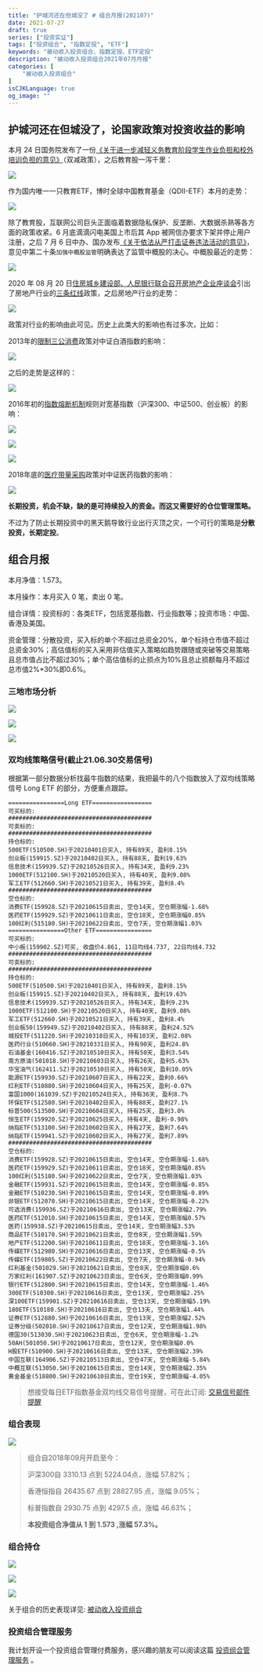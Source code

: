 ```yaml
---
title: "护城河还在但城没了 # 组合月报(202107)"
date: 2021-07-27
draft: true
series: ["投资实证"]
tags: ["投资组合", "指数定投", "ETF"]
keywords: "被动收入投资组合、指数定投、ETF定投"
description: "被动收入投资组合2021年07月月报"
categories: [
    "被动收入投资组合"
]
isCJKLanguage: true
og_image: ""
---
```


## 护城河还在但城没了，论国家政策对投资收益的影响

本月 24 日国务院发布了一份[《关于进一步减轻义务教育阶段学生作业负担和校外培训负担的意见》](http://www.gov.cn/zhengce/2021-07/24/content_5627132.htm)（双减政策），之后教育股一泻千里：

![](https://img.bmpi.dev/2fbc08f6-871b-9fb5-d442-517887215f4d.png)

作为国内唯一一只教育ETF，博时全球中国教育基金（QDII-ETF）本月的走势：

![](https://img.bmpi.dev/7e0a93d8-48b3-5ffe-0375-779ef4eb886c.png)

除了教育股，互联网公司巨头正面临着数据隐私保护、反垄断、大数据杀熟等各方面的政策收紧。6 月底滴滴闪电美国上市后其 App 被网信办要求下架并停止用户注册，之后 7 月 6 日中办、国办发布[《关于依法从严打击证券违法活动的意见》](http://www.gov.cn/zhengce/2021-07/06/content_5622763.htm)，意见中第二十条`加强中概股监管`明确表达了监管中概股的决心。中概股最近的走势：

![](https://img.bmpi.dev/245df651-8541-adb2-382b-94b162f37e02.png)

2020 年 08 月 20 日[住房城乡建设部、人民银行联合召开房地产企业座谈会](http://www.pbc.gov.cn/goutongjiaoliu/113456/113469/4075935/index.html)引出了房地产行业的[三条红线](http://www.gov.cn/xinwen/2021-03/01/content_5589400.htm)政策，之后房地产行业的走势：

![](https://img.bmpi.dev/a85e536e-f227-682f-e9d7-4c5fd631cd17.png)

政策对行业的影响由此可见。历史上此类大的影响也有过多次，比如：

2013年的[限制三公消费](http://www.gov.cn/gongbao/content/2013/content_2547136.htm)政策对中证白酒指数的影响：

![](https://img.bmpi.dev/fdc65b4e-28d7-56c9-e461-131f13c4e5d5.png)

之后的走势是这样的：

![](https://img.bmpi.dev/f5d46344-23a1-ff95-1235-bd83bd07cf85.png)

2016年初的[指数熔断机制](http://www.csrc.gov.cn/pub/shanxi/xxfw/tzzsyd/jczs/201512/t20151229_289222.htm)规则对宽基指数（沪深300、中证500、创业板）的影响：

![](https://img.bmpi.dev/54bedf5c-c8a9-2f61-7039-05a749a56326.png)

![](https://img.bmpi.dev/0aa9723a-e27b-292a-a383-abb16e2d2398.png)

![](https://img.bmpi.dev/8b8d8653-d157-f456-ada7-e27da72ad135.png)

2018年底的[医疗带量采购](http://www.gov.cn/zhengce/content/2019-01/17/content_5358604.htm)政策对中证医药指数的影响：

![](https://img.bmpi.dev/c3325f48-ceaa-ff9e-8377-06a6b455f970.png)

**长期投资，机会不缺，缺的是可持续投入的资金。而这又需要好的仓位管理策略。**

不过为了防止长期投资中的黑天鹅导致行业出行灭顶之灾，一个可行的策略是**分散投资，长期定投**。

## 组合月报

本月净值：1.573。

本月操作：本月买入 0 笔，卖出 0 笔。

组合详情：投资标的：各类ETF，包括宽基指数、行业指数等；投资市场：中国、香港及美国。

资金管理：分散投资，买入标的单个不超过总资金20%，单个标持仓市值不超过总资金30%；高估值标的买入采用非估值买入策略如趋势跟随或突破等交易策略且总市值占比不超过30%；单个高估值标的止损点为10%且总止损额每月不超过总市值2%*30%即0.6%。

### 三地市场分析

![](https://img.bmpi.dev/f560d2dd-64c9-8349-21e8-e961b49074ce.png)

![](https://img.bmpi.dev/7ab3f17d-bdf6-ff83-e128-4937e4a839f2.png)

![](https://img.bmpi.dev/a8c76233-58bb-9ea6-1e95-ffd916c4731b.png)

### 双均线策略信号(截止21.06.30交易信号)

根据第一部分数据分析找最牛指数的结果，我把最牛的八个指数放入了双均线策略信号 Long ETF 的部分，方便重点跟踪。

```
================Long ETF=================
可买标的:
#########################################
可卖标的:
#########################################
持仓标的:
500ETF(510500.SH)于20210401日买入, 持有89天, 盈利8.15%
创业板(159915.SZ)于20210402日买入, 持有88天, 盈利19.63%
信息技术(159939.SZ)于20210526日买入, 持有34天, 盈利9.23%
1000ETF(512100.SH)于20210520日买入, 持有40天, 盈利9.08%
军工ETF(512660.SH)于20210521日买入, 持有39天, 盈利8.4%
#########################################
空仓标的:
消费ETF(159928.SZ)于20210615日卖出, 空仓14天, 空仓期涨幅-1.68%
医药ETF(159929.SZ)于20210611日卖出, 空仓18天, 空仓期涨幅0.85%
100红利(515180.SH)于20210622日卖出, 空仓7天, 空仓期涨幅1.03%
================Other ETF================
可买标的:
中小板(159902.SZ)可买, 收盘价4.861, 11日均线4.737, 22日均线4.732
#########################################
可卖标的:
#########################################
持仓标的:
500ETF(510500.SH)于20210401日买入, 持有89天, 盈利8.15%
创业板(159915.SZ)于20210402日买入, 持有88天, 盈利19.63%
信息技术(159939.SZ)于20210526日买入, 持有34天, 盈利9.23%
1000ETF(512100.SH)于20210520日买入, 持有40天, 盈利9.08%
军工ETF(512660.SH)于20210521日买入, 持有39天, 盈利8.4%
创业板50(159949.SZ)于20210402日买入, 持有88天, 盈利24.52%
城投ETF(511220.SH)于20210318日买入, 持有103天, 盈利2.08%
医药行业(510660.SH)于20210331日买入, 持有90天, 盈利24.8%
石油基金(160416.SZ)于20210510日买入, 持有50天, 盈利3.54%
南方原油(501018.SH)于20210603日买入, 持有26天, 盈利5.63%
华宝油气(162411.SZ)于20210510日买入, 持有50天, 盈利10.05%
能源ETF(159930.SZ)于20210607日买入, 持有22天, 盈利0.66%
红利ETF(510880.SH)于20210604日买入, 持有25天, 盈利-0.07%
富国1000(161039.SZ)于20210524日买入, 持有36天, 盈利8.7%
环保ETF(512580.SH)于20210402日买入, 持有88天, 盈利27.1%
标普500(513500.SH)于20210604日买入, 持有25天, 盈利3.0%
恒生ETF(159920.SZ)于20210625日买入, 持有4天, 盈利-0.98%
纳指ETF(513100.SH)于20210602日买入, 持有27天, 盈利7.64%
纳指ETF(159941.SZ)于20210602日买入, 持有27天, 盈利7.89%
#########################################
空仓标的:
消费ETF(159928.SZ)于20210615日卖出, 空仓14天, 空仓期涨幅-1.68%
医药ETF(159929.SZ)于20210611日卖出, 空仓18天, 空仓期涨幅0.85%
100红利(515180.SH)于20210622日卖出, 空仓7天, 空仓期涨幅1.03%
金融ETF(159931.SZ)于20210615日卖出, 空仓14天, 空仓期涨幅-0.85%
金融ETF(510230.SH)于20210615日卖出, 空仓14天, 空仓期涨幅-0.89%
非银ETF(512070.SH)于20210615日卖出, 空仓14天, 空仓期涨幅-0.22%
可选消费(159936.SZ)于20210616日卖出, 空仓13天, 空仓期涨幅2.79%
医药ETF(512010.SH)于20210615日卖出, 空仓14天, 空仓期涨幅0.57%
医药(159938.SZ)于20210615日卖出, 空仓14天, 空仓期涨幅3.53%
商品ETF(510170.SH)于20210621日卖出, 空仓8天, 空仓期涨幅1.59%
地产ETF(512200.SH)于20210611日卖出, 空仓18天, 空仓期涨幅-3.16%
传媒ETF(512980.SH)于20210616日卖出, 空仓13天, 空仓期涨幅-0.5%
传媒ETF(159805.SZ)于20210622日卖出, 空仓7天, 空仓期涨幅-0.94%
红利基金(501029.SH)于20210621日卖出, 空仓8天, 空仓期涨幅0.6%
万家红利(161907.SZ)于20210623日卖出, 空仓6天, 空仓期涨幅0.99%
银行ETF(512800.SH)于20210615日卖出, 空仓14天, 空仓期涨幅-1.46%
300ETF(510300.SH)于20210616日卖出, 空仓13天, 空仓期涨幅2.25%
深100ETF(159901.SZ)于20210616日卖出, 空仓13天, 空仓期涨幅5.19%
180ETF(510180.SH)于20210616日卖出, 空仓13天, 空仓期涨幅1.44%
证券ETF(512880.SH)于20210616日卖出, 空仓13天, 空仓期涨幅2.52%
证券分级(502010.SH)于20210617日卖出, 空仓12天, 空仓期涨幅1.98%
德国30(513030.SH)于20210623日卖出, 空仓6天, 空仓期涨幅-1.2%
50AH(501050.SH)于20210617日卖出, 空仓12天, 空仓期涨幅0.0%
H股ETF(510900.SH)于20210616日卖出, 空仓13天, 空仓期涨幅2.39%
中国互联(164906.SZ)于20210513日卖出, 空仓47天, 空仓期涨幅-5.84%
中概互联(513050.SH)于20210615日卖出, 空仓14天, 空仓期涨幅2.35%
黄金基金(518800.SH)于20210610日卖出, 空仓19天, 空仓期涨幅-4.05%
```

> 想接受每日ETF指数基金双均线交易信号提醒，可在此订阅: [交易信号邮件提醒](https://money.i365.tech/)

### 组合表现

![](https://img.bmpi.dev/32a3fc2d-dcdb-126d-3c53-f7704c92f162.png)

> 组合自2018年09月开启至今：
> 
> 沪深300自 3310.13 点到 5224.04点，涨幅 57.82%；
> 
> 香港恒指自 26435.67 点到 28827.95 点，涨幅 9.05%；
> 
> 标普指数自 2930.75 点到 4297.5 点，涨幅 46.63%；
> 
> **本投资组合净值从 1 到 1.573 ,涨幅 57.3%。**
### 组合持仓

![](https://img.bmpi.dev/b335db61-1956-c53f-3199-f6f25773216c.png)

![](https://img.bmpi.dev/6e740363-ec04-25cc-cbac-e378f0c2513e.png)

![](https://img.bmpi.dev/1dd27be1-ca2f-68dc-21ea-a405f7f7148c.png)

关于组合的历史表现详见: [被动收入投资组合](https://www.notion.so/mdw/e0ed086e701a4d0aaa4839d2c7aa62ea)

### 投资组合管理服务

我计划开设一个投资组合管理付费服务，感兴趣的朋友可以阅读这篇 [投资组合管理服务](/invest/) 。

